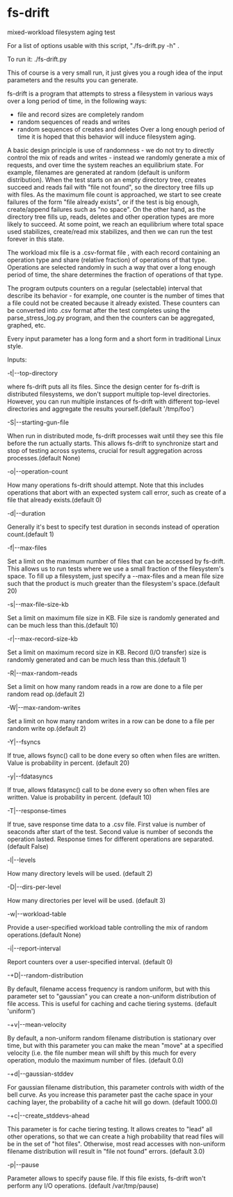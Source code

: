 # fs-drift
mixed-workload filesystem aging test

For a list of options usable with this script, "./fs-drift.py -h" .

To run it: ./fs-drift.py

This of course is a very small run, it just gives you a rough idea of the input parameters and the results you can generate.

fs-drift is a program that attempts to stress a filesystem in various ways over a long period of time, in the following ways:
- file and record sizes are completely random
- random sequences of reads and writes
- random sequences of creates and deletes
Over a long enough period of time it is hoped that this behavior will induce filesystem aging.

A basic design principle is use of randomness - we do not try to directly control the mix of reads and writes - instead we randomly generate a mix of requests, and over time the system reaches an equilibrium state.  For example, filenames are generated at random (default is uniform distribution).  When the test starts on an empty directory tree, creates succeed and reads fail with "file not found", so the directory tree fills up with files.  As the maximum file count is approached, we start to see create failures of the form "file already exists", or if the test is big enough, create/append failures such as "no space".  On the other hand, as the directory tree fills up, reads, deletes and other operation types are more likely to succeed.  At some point, we reach an equilibrium where total space used stabilizes, create/read mix stabilizes, and then we can run the test forever in this state.

The workload mix file is a .csv-format file , with each record containing an operation type and share (relative fraction) of operations of that type.  Operations are selected randomly in such a way that over a long enough period of time, the share determines the fraction of operations of that type.  

The program outputs counters on a regular (selectable) interval that describe its behavior - for example, one counter is the number of times that a file could not be created because it already existed.  These counters can be converted into .csv format after the test completes using the parse_stress_log.py program, and then the counters can be aggregated, graphed, etc.

Every input parameter has a long form and a short form in traditional Linux style.

Inputs:

-t|--top-directory

where fs-drift puts all its files.  Since the design center for fs-drift is distributed filesystems, we don't support multiple top-level directories.  However, you can run multiple instances of fs-drift with different top-level directories and aggregate the results yourself.(default '/tmp/foo')

-S|--starting-gun-file

When run in distributed mode, fs-drift processes wait until they see this file before the run actually starts.  This allows fs-drift to synchronize start and stop of testing across systems, crucial for result aggregation across processes.(default None)

-o|--operation-count

How many operations fs-drift should attempt.  Note that this includes operations that abort with an expected system call error, such as create of a file that already exists.(default 0)

-d|--duration

Generally it's best to specify test duration in seconds instead of operation count.(default 1)

-f|--max-files

Set a limit on the maximum number of files that can be accessed by fs-drift.  This allows us to run tests where we use a small fraction of the filesystem's space.  To fill up a filesystem, just specify a --max-files and a mean file size such that the product is much greater than the filesystem's space.(default 20)

-s|--max-file-size-kb

Set a limit on maximum file size in KB.  File size is randomly generated and can be much less than this.(default 10)

-r|--max-record-size-kb

Set a limit on maximum record size in KB.  Record (I/O transfer) size is randomly generated and can be much less than this.(default 1)

-R|--max-random-reads

Set a limit on how many random reads in a row are done to a file per random read op.(default 2)

-W|--max-random-writes

Set a limit on how many random writes in a row can be done to a file per random write op.(default 2)

-Y|--fsyncs

If true, allows fsync() call to be done every so often when files are written. Value is probability in percent. (default 20)

-y|--fdatasyncs

If true, allows fdatasync() call to be done every so often when files are written. Value is probability in percent. (default 10)

-T|--response-times

If true, save response time data to a .csv file. First value is number of seaconds after start of the test. Second value is number of seconds the operation lasted. Response times for different operations are separated. (default False)

-l|--levels

How many directory levels will be used. (default 2)

-D|--dirs-per-level

How many directories per level will be used. (default 3)

-w|--workload-table

Provide a user-specified workload table controlling the mix of random operations.(default None)

-i|--report-interval

Report counters over a user-specified interval. (default 0)

-+D|--random-distribution

By default, filename access frequency is random uniform, but with this parameter set to "gaussian" you can create a non-uniform distribution of file access.  This is useful for caching and cache tiering systems. (default 'uniform')

-+v|--mean-velocity

By default, a non-uniform random filename distribution is stationary over time, but with this parameter you can make the mean "move" at a specified velocity (i.e. the file number mean will shift by this much for every operation, modulo the maximum number of files. (default 0.0)

-+d|--gaussian-stddev

For gaussian filename distribution, this parameter controls with width of the bell curve.  As you increase this parameter past the cache space in your caching layer, the probability of a cache hit will go down. (default 1000.0)

-+c|--create_stddevs-ahead

This parameter is for cache tiering testing.  It allows creates to "lead" all other operations, so that we can create a high probability that read files will be in the set of "hot files".  Otherwise, most read accesses with non-uniform filename distribution will result  in "file not found" errors. (default 3.0)

-p|--pause

Parameter allows to specify pause file. If this file exists, fs-drift won't perform any I/O operations. (default /var/tmp/pause)




